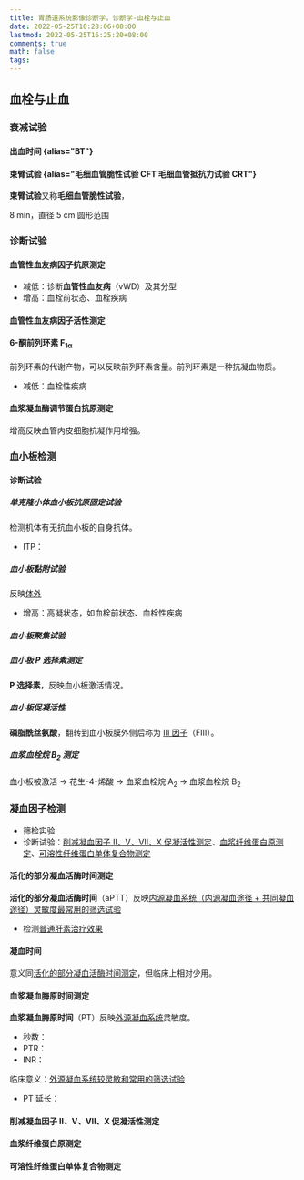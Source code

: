 ```yaml
---
title: 胃肠道系统影像诊断学，诊断学-血栓与止血
date: 2022-05-25T10:28:06+08:00
lastmod: 2022-05-25T16:25:20+08:00
comments: true
math: false
tags:
---
```


## 血栓与止血

### 衰减试验

#### 出血时间 {alias="BT"}

#### 束臂试验 {alias="毛细血管脆性试验 CFT 毛细血管抵抗力试验 CRT"}

**束臂试验**又称**毛细血管脆性试验**，

8 min，直径 5 cm 圆形范围


### 诊断试验

#### 血管性血友病因子抗原测定

- 减低：诊断**血管性血友病**（vWD）及其分型
- 增高：血栓前状态、血栓疾病

#### 血管性血友病因子活性测定

#### 6-酮前列环素 F<sub>1α</sub>

前列环素的代谢产物，可以反映前列环素含量。前列环素是一种抗凝血物质。

- 减低：血栓性疾病

#### 血浆凝血酶调节蛋白抗原测定

增高反映血管内皮细胞抗凝作用增强。

### 血小板检测

#### 诊断试验

##### 单克隆小体血小板抗原固定试验

检测机体有无抗血小板的自身抗体。

- ITP：

##### 血小板黏附试验

反映<ins>体外</ins>

- 增高：高凝状态，如血栓前状态、血栓性疾病

##### 血小板聚集试验

##### 血小板 P 选择素测定

**P 选择素**，反映血小板激活情况。

##### 血小板促凝活性

**磷脂酰丝氨酸**，翻转到血小板膜外侧后称为 <ins>Ⅲ 因子</ins>（FⅢ）。

##### 血浆血栓烷 B<sub>2</sub> 测定

血小板被激活 -\> 花生-4-烯酸 -\> 血浆血栓烷 A<sub>2</sub> -\> 血浆血栓烷 B<sub>2</sub>

### 凝血因子检测

- 筛检实验
- 诊断试验：[削减凝血因子 Ⅱ、Ⅴ、Ⅶ、Ⅹ 促凝活性测定](#削减凝血因子--促凝活性测定)、[血浆纤维蛋白原测定](#血浆纤维蛋白原测定)、[可溶性纤维蛋白单体复合物测定](#可溶性纤维蛋白单体复合物测定)

#### 活化的部分凝血活酶时间测定

**活化的部分凝血活酶时间**（aPTT）反映<ins>内源凝血系统（内源凝血途径 + 共同凝血途径）灵敏度最常用的筛选试验</ins>

- 检测<ins>普通肝素治疗效果</ins>

#### 凝血时间

意义同[活化的部分凝血活酶时间测定](#活化的部分凝血活酶时间测定)，但临床上相对少用。

#### 血浆凝血脢原时间测定

**血浆凝血脢原时间**（PT）反映<ins>外源凝血系统</ins>灵敏度。

- 秒数：
- PTR：
- INR：

临床意义：<ins>外源凝血系统较灵敏和常用的筛选试验</ins>

- PT 延长：

#### 削减凝血因子 Ⅱ、Ⅴ、Ⅶ、Ⅹ 促凝活性测定

#### 血浆纤维蛋白原测定

#### 可溶性纤维蛋白单体复合物测定
